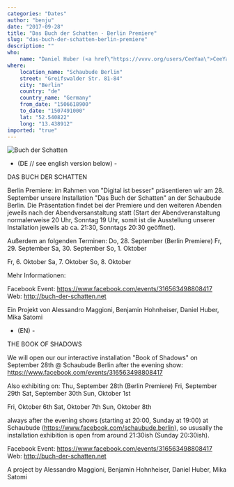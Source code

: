 ```yaml
---
categories: "Dates"
author: "benju"
date: "2017-09-28"
title: "Das Buch der Schatten - Berlin Premiere"
slug: "das-buch-der-schatten-berlin-premiere"
description: ""
who: 
    name: "Daniel Huber (<a href\"https://vvvv.org/users/CeeYaa\">CeeYaa</a>), Alessandro Maggioni, Mika Satomi, Benjamin Hohnheiser (<a href\"https://vvvv.org/users/benju\">benju</a>)"
where: 
    location_name: "Schaubude Berlin"
    street: "Greifswalder Str. 81-84"
    city: "Berlin"
    country: "de"
    country_name: "Germany"
    from_date: "1506618900"
    to_date: "1507491000"
    lat: "52.540822"
    long: "13.438912"
imported: "true"
---
```



![Buch der Schatten](lost-in-the-fearest_still_300dpi.jpg) 


- (DE // see english version below) -

DAS BUCH DER SCHATTEN

Berlin Premiere: im Rahmen von "Digital ist besser" präsentieren wir am 28. September unsere Installation "Das Buch der Schatten" an der Schaubude Berlin. Die Präsentation findet bei der Premiere und den weiteren Abenden jeweils nach der Abendversanstaltung statt (Start der Abendveranstaltung normalerweise 20 Uhr, Sonntag 19 Uhr, somit ist die Ausstellung unserer Installation jeweils ab ca. 21:30, Sonntags 20:30 geöffnet).

Außerdem an folgenden Terminen:
Do, 28. September (Berlin Premiere)
Fr, 29. September
Sa, 30. September
So, 1. Oktober

Fr, 6. Oktober
Sa, 7. Oktober
So, 8. Oktober 

Mehr Informationen:

Facebook Event: https://www.facebook.com/events/316563498808417
Web: http://buch-der-schatten.net

Ein Projekt von Alessandro Maggioni, Benjamin Hohnheiser, Daniel Huber, Mika Satomi


- (EN) -

THE BOOK OF SHADOWS

We will open our our interactive installation "Book of Shadows" on September 28th @ Schaubude Berlin after the evening show: https://www.facebook.com/events/316563498808417

Also exhibiting on: 
Thu, September 28th (Berlin Premiere)
Fri, September 29th
Sat, September 30th
Sun, Oktober 1st

Fri, Oktober 6th
Sat, Oktober 7th
Sun, Oktober 8th

always after the evening shows (starting at 20:00, Sunday at 19:00) at Schaubude (https://www.facebook.com/schaubude.berlin), so ususally the installation exhibition is open from around 21:30ish (Sunday 20:30ish). 

Facebook Event: https://www.facebook.com/events/316563498808417
Web: http://buch-der-schatten.net

A project by Alessandro Maggioni, Benjamin Hohnheiser, Daniel Huber, Mika Satomi
